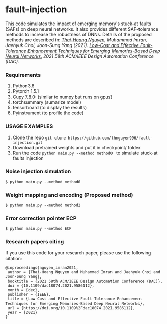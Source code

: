 # fault-injection
This code simulates the impact of emerging memory's stuck-at faults (SAFs) on deep neural networks. It also provides
different SAF-tolerance methods to increase the robustness of DNNs. Details of the proposed methods are
described in:  <em>[Thai-Hoang Nguyen](https://thaihoang.org), Muhammad Imran, Jaehyuk Choi, Joon-Sung Yang (2021). [Low-Cost and Effective Fault-Tolerance Enhancement Techniques for Emerging Memories-Based Deep Neural Networks.](https://doi.org/10.1109%2Fdac18074.2021.9586112) 2021 58th ACM/IEEE Design Automation Conference (DAC).</em>

### Requirements

<!-- Requirements: --> 
1. Python3.6 
2. Pytorch 1.5.1 
3. Cupy 7.8.0: (similar to numpy but runs on gpus)
4. torchsummary (sumarize model)
5. tensorboard (to display the results)
6. Pyinstrument (to profile the code)

### USAGE EXAMPLES
<!-- USAGE EXAMPLES --> 
  
1. Clone the repo ```git clone https://github.com/thnguyen996/fault-injection.git ```
2. Download pretrained weights and put it in checkpoint/ folder 
3. Run the code  ```python main.py --method method0 ``` to simulate stuck-at faults injection

### Noise injection simulation

```
$ python main.py --method method0
```

### Weight mapping and encoding (Proposed method)

```
$ python main.py --method method2
```

### Error correction pointer ECP 

```
$ python main.py --method ECP 
```

### Research papers citing

If you use this code for your research paper, please use the following citation:

```
@inproceedings{nguyen_imran2021,
 author = {Thai-Hoang Nguyen and Muhammad Imran and Jaehyuk Choi and Joon-Sung Yang},
 booktitle = {2021 58th ACM/IEEE Design Automation Conference (DAC)},
 doi = {10.1109/dac18074.2021.9586112},
 month = {dec},
 publisher = {IEEE},
 title = {Low-Cost and Effective Fault-Tolerance Enhancement Techniques for Emerging Memories-Based Deep Neural Networks},
 url = {https://doi.org/10.1109%2Fdac18074.2021.9586112},
 year = {2021}
}
```


